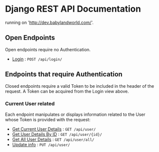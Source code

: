# Django REST API Documentation

running on 'http://dev.babylandworld.com/'.

## Open Endpoints

Open endpoints require no Authentication.

- [Login](login.md) : `POST /api/login/`

## Endpoints that require Authentication

Closed endpoints require a valid Token to be included in the header of the
request. A Token can be acquired from the Login view above.

### Current User related

Each endpoint manipulates or displays information related to the User whose
Token is provided with the request:

- [Get Current User Details](babyland-rest-api-doc/user/get.md) : `GET /api/user/`
- [Get User Details By ID](babyland-rest-api-doc/user/get-id.md) : `GET /api/user/{id}/`
- [Get All User Details](babyland-rest-api-doc/user/get-all.md) : `GET /api/user/all/`
- [Update info](user/put.md) : `PUT /api/user/`
